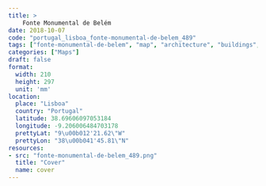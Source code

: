 ```yaml
---
title: > 
    Fonte Monumental de Belém
date: 2018-10-07
code: "portugal_lisboa_fonte-monumental-de-belem_489"
tags: ["fonte-monumental-de-belem", "map", "architecture", "buildings", "Lisboa", "Portugal"]
categories: ["Maps"]
draft: false
format:
  width: 210
  height: 297
  unit: 'mm'
location:
  place: "Lisboa"
  country: "Portugal"
  latitude: 38.69606097053184
  longitude: -9.206006484703178
  prettyLat: "9\u00b012'21.62\"W"
  prettyLon: "38\u00b041'45.81\"N"
resources:
- src: "fonte-monumental-de-belem_489.png"
  title: "Cover"
  name: cover
---
```

